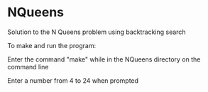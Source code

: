 # NQueens

Solution to the N Queens problem using backtracking search

To make and run the program:

Enter the command "make" while in the NQueens directory on the command line

Enter a number from 4 to 24 when prompted
